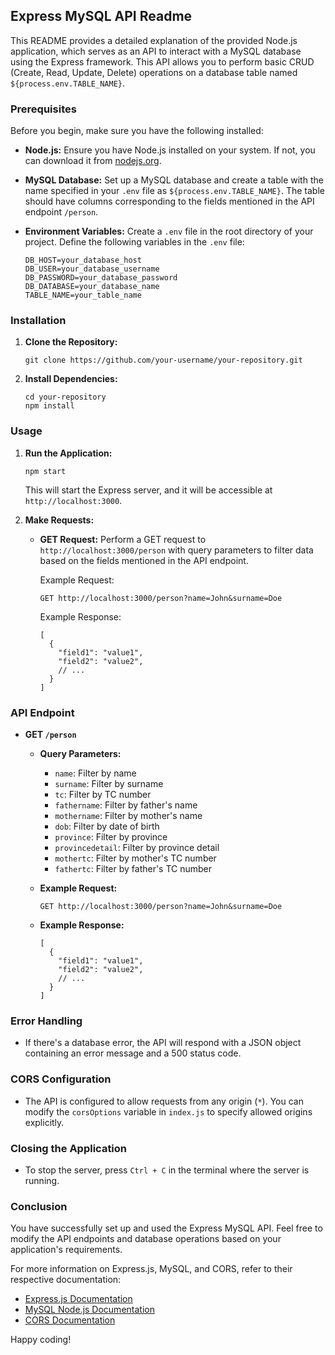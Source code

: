 <h2>Express MySQL API Readme</h2>
                                    <p>This README provides a detailed explanation of the provided Node.js application,
                                      which serves as an API to interact with a MySQL database using the Express
                                      framework. This API allows you to perform basic CRUD (Create, Read, Update,
                                      Delete) operations on a database table named
                                      <code>${process.env.TABLE_NAME}</code>.</p>
                                    <h3>Prerequisites</h3>
                                    <p>Before you begin, make sure you have the following installed:</p>
                                    <ul>
                                      <li>
                                        <p><strong>Node.js:</strong> Ensure you have Node.js installed on your system.
                                          If not, you can download it from <a href="https://nodejs.org/"
                                            target="_new">nodejs.org</a>.</p>
                                      </li>
                                      <li>
                                        <p><strong>MySQL Database:</strong> Set up a MySQL database and create a table
                                          with the name specified in your <code>.env</code> file as
                                          <code>${process.env.TABLE_NAME}</code>. The table should have columns
                                          corresponding to the fields mentioned in the API endpoint
                                          <code>/person</code>.</p>
                                      </li>
                                      <li>
                                        <p><strong>Environment Variables:</strong> Create a <code>.env</code> file in
                                          the root directory of your project. Define the following variables in the
                                          <code>.env</code> file:</p>
                                        <pre><div class="bg-black rounded-md mb-4"><div class="flex items-center relative text-gray-200 bg-gray-800 gizmo:dark:bg-token-surface-primary px-4 py-2 text-xs font-sans justify-between rounded-t-md"></div><div class="p-4 overflow-y-auto"><code class="!whitespace-pre hljs language-makefile">DB_HOST=your_database_host
DB_USER=your_database_username
DB_PASSWORD=your_database_password
DB_DATABASE=your_database_name
TABLE_NAME=your_table_name
</code></div></div></pre>
                                      </li>
                                    </ul>
                                    <h3>Installation</h3>
                                    <ol>
                                      <li>
                                        <p><strong>Clone the Repository:</strong></p>
                                        <pre><div class="bg-black rounded-md mb-4"><div class="flex items-center relative text-gray-200 bg-gray-800 gizmo:dark:bg-token-surface-primary px-4 py-2 text-xs font-sans justify-between rounded-t-md"></div><div class="p-4 overflow-y-auto"><code class="!whitespace-pre hljs language-bash">git <span class="hljs-built_in">clone</span> https://github.com/your-username/your-repository.git
</code></div></div></pre>
                                      </li>
                                      <li>
                                        <p><strong>Install Dependencies:</strong></p>
                                        <pre><div class="bg-black rounded-md mb-4"><div class="flex items-center relative text-gray-200 bg-gray-800 gizmo:dark:bg-token-surface-primary px-4 py-2 text-xs font-sans justify-between rounded-t-md"></div><div class="p-4 overflow-y-auto"><code class="!whitespace-pre hljs language-bash"><span class="hljs-built_in">cd</span> your-repository
npm install
</code></div></div></pre>
                                      </li>
                                    </ol>
                                    <h3>Usage</h3>
                                    <ol>
                                      <li>
                                        <p><strong>Run the Application:</strong></p>
                                        <pre><div class="bg-black rounded-md mb-4"><div class="flex items-center relative text-gray-200 bg-gray-800 gizmo:dark:bg-token-surface-primary px-4 py-2 text-xs font-sans justify-between rounded-t-md"></div><div class="p-4 overflow-y-auto"><code class="!whitespace-pre hljs language-bash">npm start
</code></div></div></pre>
                                        <p>This will start the Express server, and it will be accessible at
                                          <code>http://localhost:3000</code>.</p>
                                      </li>
                                      <li>
                                        <p><strong>Make Requests:</strong></p>
                                        <ul>
                                          <li>
                                            <p><strong>GET Request:</strong>
                                              Perform a GET request to <code>http://localhost:3000/person</code> with
                                              query parameters to filter data based on the fields mentioned in the API
                                              endpoint.</p>
                                            <p>Example Request:</p>
                                            <pre><div class="bg-black rounded-md mb-4"><div class="flex items-center relative text-gray-200 bg-gray-800 gizmo:dark:bg-token-surface-primary px-4 py-2 text-xs font-sans justify-between rounded-t-md"></div><div class="p-4 overflow-y-auto"><code class="!whitespace-pre hljs language-http">GET http://localhost:3000/person?name=John&amp;surname=Doe
</code></div></div></pre>
                                            <p>Example Response:</p>
                                            <pre><div class="bg-black rounded-md mb-4"><div class="flex items-center relative text-gray-200 bg-gray-800 gizmo:dark:bg-token-surface-primary px-4 py-2 text-xs font-sans justify-between rounded-t-md"></div><div class="p-4 overflow-y-auto"><code class="!whitespace-pre hljs language-json"><span class="hljs-punctuation">[</span>
  <span class="hljs-punctuation">{</span>
    <span class="hljs-attr">"field1"</span><span class="hljs-punctuation">:</span> <span class="hljs-string">"value1"</span><span class="hljs-punctuation">,</span>
    <span class="hljs-attr">"field2"</span><span class="hljs-punctuation">:</span> <span class="hljs-string">"value2"</span><span class="hljs-punctuation">,</span>
    <span class="hljs-comment">// ...</span>
  <span class="hljs-punctuation">}</span>
<span class="hljs-punctuation">]</span>
</code></div></div></pre>
                                          </li>
                                        </ul>
                                      </li>
                                    </ol>
                                    <h3>API Endpoint</h3>
                                    <ul>
                                      <li>
                                        <p><strong>GET <code>/person</code></strong></p>
                                        <ul>
                                          <li>
                                            <p><strong>Query Parameters:</strong></p>
                                            <ul>
                                              <li><code>name</code>: Filter by name</li>
                                              <li><code>surname</code>: Filter by surname</li>
                                              <li><code>tc</code>: Filter by TC number</li>
                                              <li><code>fathername</code>: Filter by father's name</li>
                                              <li><code>mothername</code>: Filter by mother's name</li>
                                              <li><code>dob</code>: Filter by date of birth</li>
                                              <li><code>province</code>: Filter by province</li>
                                              <li><code>provincedetail</code>: Filter by province detail</li>
                                              <li><code>mothertc</code>: Filter by mother's TC number</li>
                                              <li><code>fathertc</code>: Filter by father's TC number</li>
                                            </ul>
                                          </li>
                                          <li>
                                            <p><strong>Example Request:</strong></p>
                                            <pre><div class="bg-black rounded-md mb-4"><div class="flex items-center relative text-gray-200 bg-gray-800 gizmo:dark:bg-token-surface-primary px-4 py-2 text-xs font-sans justify-between rounded-t-md"></div><div class="p-4 overflow-y-auto"><code class="!whitespace-pre hljs language-http">GET http://localhost:3000/person?name=John&amp;surname=Doe
</code></div></div></pre>
                                          </li>
                                          <li>
                                            <p><strong>Example Response:</strong></p>
                                            <pre><div class="bg-black rounded-md mb-4"><div class="flex items-center relative text-gray-200 bg-gray-800 gizmo:dark:bg-token-surface-primary px-4 py-2 text-xs font-sans justify-between rounded-t-md"></div><div class="p-4 overflow-y-auto"><code class="!whitespace-pre hljs language-json"><span class="hljs-punctuation">[</span>
  <span class="hljs-punctuation">{</span>
    <span class="hljs-attr">"field1"</span><span class="hljs-punctuation">:</span> <span class="hljs-string">"value1"</span><span class="hljs-punctuation">,</span>
    <span class="hljs-attr">"field2"</span><span class="hljs-punctuation">:</span> <span class="hljs-string">"value2"</span><span class="hljs-punctuation">,</span>
    <span class="hljs-comment">// ...</span>
  <span class="hljs-punctuation">}</span>
<span class="hljs-punctuation">]</span>
</code></div></div></pre>
                                          </li>
                                        </ul>
                                      </li>
                                    </ul>
                                    <h3>Error Handling</h3>
                                    <ul>
                                      <li>If there's a database error, the API will respond with a JSON object
                                        containing an error message and a 500 status code.</li>
                                    </ul>
                                    <h3>CORS Configuration</h3>
                                    <ul>
                                      <li>The API is configured to allow requests from any origin (<code>*</code>). You
                                        can modify the <code>corsOptions</code> variable in <code>index.js</code> to
                                        specify allowed origins explicitly.</li>
                                    </ul>
                                    <h3>Closing the Application</h3>
                                    <ul>
                                      <li>To stop the server, press <code>Ctrl + C</code> in the terminal where the
                                        server is running.</li>
                                    </ul>
                                    <h3>Conclusion</h3>
                                    <p>You have successfully set up and used the Express MySQL API. Feel free to modify
                                      the API endpoints and database operations based on your application's
                                      requirements.</p>
                                    <p>For more information on Express.js, MySQL, and CORS, refer to their respective
                                      documentation:</p>
                                    <ul>
                                      <li><a href="https://expressjs.com/" target="_new">Express.js Documentation</a>
                                      </li>
                                      <li><a href="https://github.com/mysqljs/mysql" target="_new">MySQL Node.js
                                          Documentation</a></li>
                                      <li><a href="https://developer.mozilla.org/en-US/docs/Web/HTTP/CORS"
                                          target="_new">CORS Documentation</a></li>
                                    </ul>
                                    <p>Happy coding!</p>